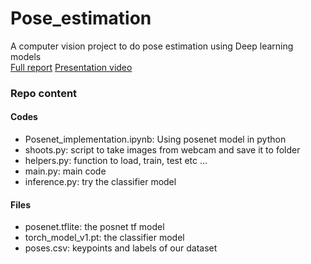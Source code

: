 # Pose_estimation
A computer vision project to do pose estimation using Deep learning models<br/>
[Full report](https://docs.google.com/document/d/1igWosVILnYq6iJ-QHuaPX8kBmgtc6xAx5LnDDNz-H3s/edit?usp=sharing)     [Presentation video](https://www.youtube.com/watch?v=mgX4lvBak_E)<br/>

### Repo content
#### Codes
* Posenet_implementation.ipynb: Using posenet model in python<br/>
* shoots.py: script to take images from webcam and save it to folder<br/>
* helpers.py: function to load, train, test etc ...<br/>
* main.py: main code <br/>
* inference.py: try the classifier model<br/>

#### Files
* posenet.tflite: the posnet tf model<br/>
* torch_model_v1.pt: the classifier model<br/>
* poses.csv: keypoints and labels of our dataset<br/>
